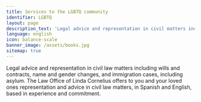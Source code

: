 ```yaml
---
title: Services to the LGBTQ community
identifier: LGBTQ
layout: page
description_text: 'Legal advice and representation in civil matters including wills and contracts, name and gender change cases,  and immigration cases, including asylum.'
language: english
icon: balance-scale
banner_image: /assets/books.jpg
sitemap: true
---
```



Legal advice and representation in civil law matters including wills and contracts, name and gender changes, and immigration cases, including asylum. The Law Office of Linda Cornelius offers to you and your loved ones representation and advice in civil law matters, in Spanish and English, based in experience and commitment.